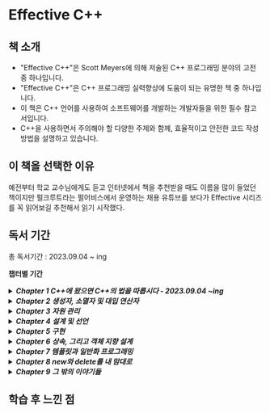 # Effective C++ 


## 책 소개

* "Effective C++"은 Scott Meyers에 의해 저술된 C++ 프로그래밍 분야의 고전 중 하나입니다.
* "Effective C++"은 C++ 프로그래밍 실력향상에 도움이 되는 유명한 책 중 하나입니다.
* 이 책은 C++ 언어를 사용하여 소프트웨어를 개발하는 개발자들을 위한 필수 참고서입니다.
* C++을 사용하면서 주의해야 할 다양한 주제와 함께, 효율적이고 안전한 코드 작성 방법을 설명하고 있습니다.

## 이 책을 선택한 이유

예전부터 학교 교수님에게도 듣고 인터넷에서 책을 추천받을 때도 이름을 많이 들었던 책이지만 펄크루트라는 펄어비스에서 운영하는 채용 유튜브를 보다가 Effective 시리즈를 꼭 읽어보길 추천해서  읽기 시작했다.

## 독서 기간   
총 독서기간 : 2023.09.04 ~ ing

**챕터별 기간**   
<details>
<summary><b><em> Chapter 1 C++에 왔으면 C++의 법을 따릅시다 - 2023.09.04 ~ing </em></b> </summary>   
<blockquote>    
  * C++를 사용한 효과적인 프로그래밍 규칙은 C++의 하위 언어(C, 객체 지향 개념의 C++, 템플릿 C++, STL)에 따라 달라진다.
  * 상수는 #define보다 const or enum 생각하기, 함수처럼 사용하는 매크로는 #define 매크로보다 인라인 함수 생각.
</blockquote>   
</details>   
<details>
<summary><b><em> Chapter 2 생성자, 소멸자 및 대입 연산자 </em></b> </summary>   
<blockquote>    

</blockquote>   
</details>     
<details>
<summary><b><em> Chapter 3 자원 관리  </em></b> </summary>   
<blockquote>    

</blockquote>   
</details>       
<details>
<summary><b><em> Chapter 4 설계 및 선언  </em></b> </summary>   
<blockquote>    

</blockquote>   
</details>   
<details>
<summary><b><em> Chapter 5 구현   </em></b> </summary>   
<blockquote>    

</blockquote>   
</details>   
<details>
<summary><b><em> Chapter 6 상속, 그리고 객체 지향 설계 </em></b> </summary>   
<blockquote>    

</blockquote>   
</details>   
<details>
<summary><b><em> Chapter 7 템플릿과 일반화 프로그래밍 </em></b> </summary>   
<blockquote>    

</blockquote>   
</details>   
<details>
<summary><b><em> Chapter 8 new와 delete를 내 맘대로 </em></b> </summary>   
<blockquote>    

</blockquote>   
</details>     
<details>
<summary><b><em> Chapter 9 그 밖의 이야기들 </em></b> </summary>   
<blockquote>    

</blockquote>   
</details>     

## 학습 후 느낀 점

